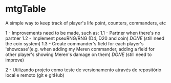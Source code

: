 # mtgTable

A simple way to keep track of player's life point, counters, commanders, etc

1 - Improvements need to be made, such as:
1.1 - Partner when there's no partner
1.2 - Implement pseuRNG/RNG (D4, D20 and coin) _DONE_ (still need the coin system)
1.3 - Create commander's field for each player's 'showcase'(e.g. when adding my Meren commander, adding a field for other player's showing Meren's damage on them) _DONE_ (still need to improve)

2 - Utilizando projeto como teste de versionamento através de repositório local e remoto (git e gitHub)
